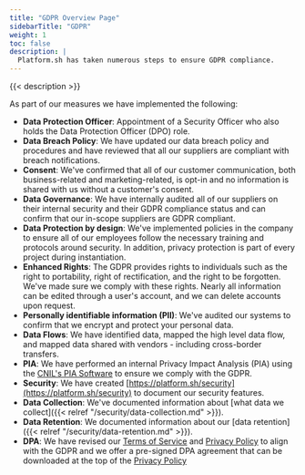 ```yaml
---
title: "GDPR Overview Page"
sidebarTitle: "GDPR"
weight: 1
toc: false
description: |
  Platform.sh has taken numerous steps to ensure GDPR compliance.
---
```


{{< description >}}

As part of our measures we have implemented the following:

* **Data Protection Officer**: Appointment of a Security Officer who also holds the Data Protection Officer (DPO) role.
* **Data Breach Policy**: We have updated our data breach policy and procedures and have reviewed that all our suppliers are compliant with breach notifications.
* **Consent**: We've confirmed that all of our customer communication, both business-related and marketing-related, is opt-in and no information is shared with us without a customer's consent.
* **Data Governance**: We have internally audited all of our suppliers on their internal security and their GDPR compliance status and can confirm that our in-scope suppliers are GDPR compliant.
* **Data Protection by design**: We've implemented policies in the company to ensure all of our employees follow the necessary training and protocols around security. In addition, privacy protection is part of every project during instantiation.
* **Enhanced Rights**: The GDPR provides rights to individuals such as the right to portability, right of rectification, and the right to be forgotten.  We've made sure we comply with these rights. Nearly all information can be edited through a user's account, and we can delete accounts upon request.
* **Personally identifiable information (PII)**: We've audited our systems to confirm that we encrypt and protect your personal data.
* **Data Flows**: We have identified data, mapped the high level data flow, and mapped data shared with vendors - including cross-border transfers.
* **PIA**: We have performed an internal Privacy Impact Analysis (PIA) using the [CNIL's PIA Software](https://www.cnil.fr/en/open-source-pia-software-helps-carry-out-data-protection-impact-assesment) to ensure we comply with the GDPR.
* **Security**: We have created [https://platform.sh/security](https://platform.sh/security) to document our security features.
* **Data Collection**: We've documented information about [what data we collect]({{< relref "/security/data-collection.md" >}}).
* **Data Retention**: We documented information about our [data retention]({{< relref "/security/data-retention.md" >}}).
* **DPA**: We have revised our [Terms of Service](https://platform.sh/tos) and [Privacy Policy](https://platform.sh/privacy-policy) to align with the GDPR and we offer a pre-signed DPA agreement that can be downloaded at the top of the [Privacy Policy](https://platform.sh/privacy-policy)
